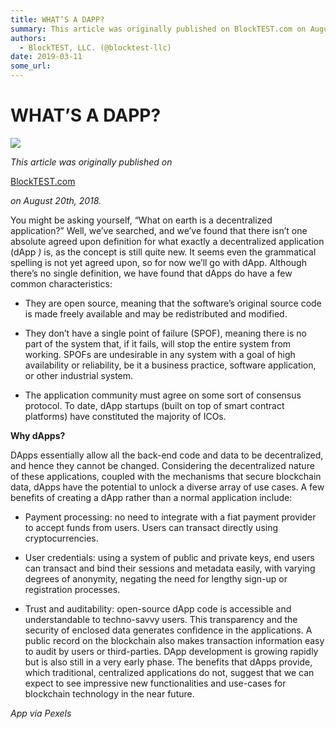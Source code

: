 ```yaml
---
title: WHAT’S A DAPP?
summary: This article was originally published on BlockTEST.com on August 20th, 2018. You might be asking yourself, “What on earth is a decentralized application?” Well, we’ve searched, and we’ve found that there isn’t one absolute agreed upon definition for what exactly a decentralized application (dApp ) is, as the concept is still quite new. It seems even the grammatical spelling is not yet agreed upon, so for now we’ll go with dApp. Although there’s no single definition, we have found that dApps do h
authors:
  - BlockTEST, LLC. (@blocktest-llc)
date: 2019-03-11
some_url: 
---
```


# WHAT’S A DAPP?



![](https://api.kauri.io:443/ipfs/QmPECU3eqxmehu83htefTGAnqhxLdUqJwkRTHLNhGSBccv)

 
_This article was originally published on_
  
[BlockTEST.com](https://blocktest.com/2018/08/20/what-is-a-dapp/)
  
_on August 20th, 2018._
 
You might be asking yourself, “What on earth is a decentralized application?”
Well, we’ve searched, and we’ve found that there isn’t one absolute agreed upon definition for what exactly a decentralized application (dApp 
_)_
 is, as the concept is still quite new. It seems even the grammatical spelling is not yet agreed upon, so for now we’ll go with dApp.
Although there’s no single definition, we have found that dApps do have a few common characteristics:



 * They are open source, meaning that the software’s original source code is made freely available and may be redistributed and modified.

 * They don’t have a single point of failure (SPOF), meaning there is no part of the system that, if it fails, will stop the entire system from working. SPOFs are undesirable in any system with a goal of high availability or reliability, be it a business practice, software application, or other industrial system.

 * The application community must agree on some sort of consensus protocol.
To date, dApp startups (built on top of smart contract platforms) have constituted the majority of ICOs.
 
**Why dApps?**
 
DApps essentially allow all the back-end code and data to be decentralized, and hence they cannot be changed. Considering the decentralized nature of these applications, coupled with the mechanisms that secure blockchain data, dApps have the potential to unlock a diverse array of use cases.
A few benefits of creating a dApp rather than a normal application include:



 * Payment processing: no need to integrate with a fiat payment provider to accept funds from users. Users can transact directly using cryptocurrencies.

 * User credentials: using a system of public and private keys, end users can transact and bind their sessions and metadata easily, with varying degrees of anonymity, negating the need for lengthy sign-up or registration processes.

 * Trust and auditability: open-source dApp code is accessible and understandable to techno-savvy users. This transparency and the security of enclosed data generates confidence in the applications. A public record on the blockchain also makes transaction information easy to audit by users or third-parties.
DApp development is growing rapidly but is also still in a very early phase. The benefits that dApps provide, which traditional, centralized applications do not, suggest that we can expect to see impressive new functionalities and use-cases for blockchain technology in the near future.
 
_App via Pexels_
 
